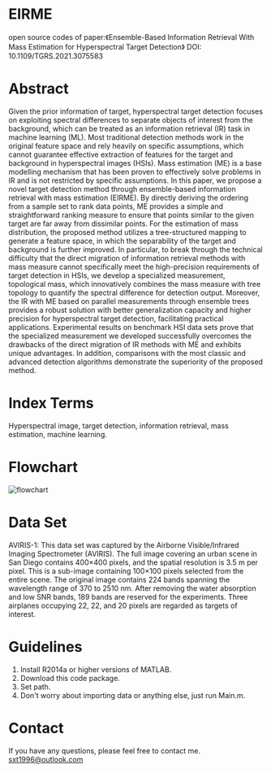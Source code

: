 # EIRME
open source codes of paper:《Ensemble-Based Information Retrieval With Mass Estimation for Hyperspectral Target Detection》
DOI: 10.1109/TGRS.2021.3075583
# Abstract
Given the prior information of target, hyperspectral target detection focuses on exploiting spectral differences to separate objects of interest from the background, which can be treated as an information retrieval (IR) task in machine learning (ML). Most traditional detection methods work in the original feature space and rely heavily on specific assumptions, which cannot guarantee effective extraction of features for the target and background in hyperspectral images (HSIs). Mass estimation (ME) is a base modelling mechanism that has been proven to effectively solve problems in IR and is not restricted by specific assumptions. In this paper, we propose a novel target detection method through ensemble-based information retrieval with mass estimation (EIRME). By directly deriving the ordering from a sample set to rank data points, ME provides a simple and straightforward ranking measure to ensure that points similar to the given target are far away from dissimilar points. For the estimation of mass distribution, the proposed method utilizes a tree-structured mapping to generate a feature space, in which the separability of the target and background is further improved. In particular, to break through the technical difficulty that the direct migration of information retrieval methods with mass measure cannot specifically meet the high-precision requirements of target detection in HSIs, we develop a specialized measurement, topological mass, which innovatively combines the mass measure with tree topology to quantify the spectral difference for detection output. Moreover, the IR with ME based on parallel measurements through ensemble trees provides a robust solution with better generalization capacity and higher precision for hyperspectral target detection, facilitating practical applications. Experimental results on benchmark HSI data sets prove that the specialized measurement we developed successfully overcomes the drawbacks of the direct migration of IR methods with ME and exhibits unique advantages. In addition, comparisons with the most classic and advanced detection algorithms demonstrate the superiority of the proposed method.
# Index Terms
Hyperspectral image, target detection, information retrieval, mass estimation, machine learning.
# Flowchart
![flowchart](https://github.com/sxt1996/EIRME/assets/55687887/8b82b113-f8f1-46b2-b2cf-262518403bb2)
# Data Set
AVIRIS-1: This data set was captured by the Airborne Visible/Infrared Imaging Spectrometer (AVIRIS). The full image covering an urban scene in San Diego contains 400×400 pixels, and the spatial resolution is 3.5 m per pixel. This is a sub-image containing 100×100 pixels selected from the entire scene. The original image contains 224 bands spanning the wavelength range of 370 to 2510 nm. After removing the water absorption and low SNR bands, 189 bands are reserved for the experiments. Three airplanes occupying 22, 22, and 20 pixels are regarded as targets of interest.
# Guidelines
1. Install R2014a or higher versions of MATLAB.
2. Download this code package.
3. Set path.
4. Don't worry about importing data or anything else, just run Main.m.
# Contact
If you have any questions, please feel free to contact me.
sxt1996@outlook.com
